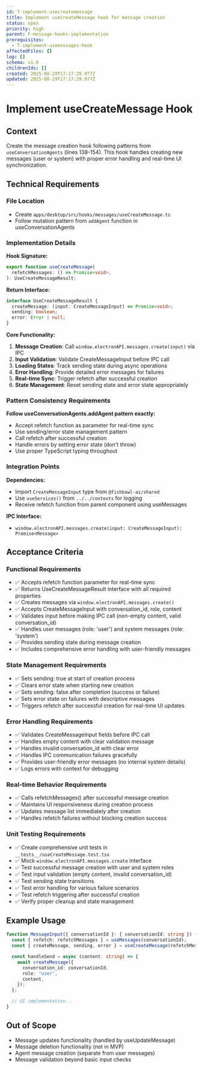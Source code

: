 ```yaml
---
id: T-implement-usecreatemessage
title: Implement useCreateMessage hook for message creation
status: open
priority: high
parent: F-message-hooks-implementation
prerequisites:
  - T-implement-usemessages-hook
affectedFiles: {}
log: []
schema: v1.0
childrenIds: []
created: 2025-08-29T17:17:29.977Z
updated: 2025-08-29T17:17:29.977Z
---
```


# Implement useCreateMessage Hook

## Context

Create the message creation hook following patterns from `useConversationAgents` (lines 138-154). This hook handles creating new messages (user or system) with proper error handling and real-time UI synchronization.

## Technical Requirements

### File Location

- Create `apps/desktop/src/hooks/messages/useCreateMessage.ts`
- Follow mutation pattern from `addAgent` function in useConversationAgents

### Implementation Details

**Hook Signature:**

```typescript
export function useCreateMessage(
  refetchMessages: () => Promise<void>,
): UseCreateMessageResult;
```

**Return Interface:**

```typescript
interface UseCreateMessageResult {
  createMessage: (input: CreateMessageInput) => Promise<void>;
  sending: boolean;
  error: Error | null;
}
```

**Core Functionality:**

1. **Message Creation**: Call `window.electronAPI.messages.create(input)` via IPC
2. **Input Validation**: Validate CreateMessageInput before IPC call
3. **Loading States**: Track sending state during async operations
4. **Error Handling**: Provide detailed error messages for failures
5. **Real-time Sync**: Trigger refetch after successful creation
6. **State Management**: Reset sending state and error state appropriately

### Pattern Consistency Requirements

**Follow useConversationAgents.addAgent pattern exactly:**

- Accept refetch function as parameter for real-time sync
- Use sending/error state management pattern
- Call refetch after successful creation
- Handle errors by setting error state (don't throw)
- Use proper TypeScript typing throughout

### Integration Points

**Dependencies:**

- Import `CreateMessageInput` type from `@fishbowl-ai/shared`
- Use `useServices()` from `../../contexts` for logging
- Receive refetch function from parent component using useMessages

**IPC Interface:**

- `window.electronAPI.messages.create(input: CreateMessageInput): Promise<Message>`

## Acceptance Criteria

### Functional Requirements

- ✅ Accepts refetch function parameter for real-time sync
- ✅ Returns UseCreateMessageResult interface with all required properties
- ✅ Creates messages via `window.electronAPI.messages.create()`
- ✅ Accepts CreateMessageInput with conversation_id, role, content
- ✅ Validates input before making IPC call (non-empty content, valid conversation_id)
- ✅ Handles user messages (role: 'user') and system messages (role: 'system')
- ✅ Provides sending state during message creation
- ✅ Includes comprehensive error handling with user-friendly messages

### State Management Requirements

- ✅ Sets sending: true at start of creation process
- ✅ Clears error state when starting new creation
- ✅ Sets sending: false after completion (success or failure)
- ✅ Sets error state on failures with descriptive messages
- ✅ Triggers refetch after successful creation for real-time UI updates

### Error Handling Requirements

- ✅ Validates CreateMessageInput fields before IPC call
- ✅ Handles empty content with clear validation message
- ✅ Handles invalid conversation_id with clear error
- ✅ Handles IPC communication failures gracefully
- ✅ Provides user-friendly error messages (no internal system details)
- ✅ Logs errors with context for debugging

### Real-time Behavior Requirements

- ✅ Calls refetchMessages() after successful message creation
- ✅ Maintains UI responsiveness during creation process
- ✅ Updates message list immediately after creation
- ✅ Handles refetch failures without blocking creation success

### Unit Testing Requirements

- ✅ Create comprehensive unit tests in `__tests__/useCreateMessage.test.tsx`
- ✅ Mock `window.electronAPI.messages.create` interface
- ✅ Test successful message creation with user and system roles
- ✅ Test input validation (empty content, invalid conversation_id)
- ✅ Test sending state transitions
- ✅ Test error handling for various failure scenarios
- ✅ Test refetch triggering after successful creation
- ✅ Verify proper cleanup and state management

## Example Usage

```typescript
function MessageInput({ conversationId }: { conversationId: string }) {
  const { refetch: refetchMessages } = useMessages(conversationId);
  const { createMessage, sending, error } = useCreateMessage(refetchMessages);

  const handleSend = async (content: string) => {
    await createMessage({
      conversation_id: conversationId,
      role: "user",
      content,
    });
  };

  // UI implementation...
}
```

## Out of Scope

- Message updates functionality (handled by useUpdateMessage)
- Message deletion functionality (not in MVP)
- Agent message creation (separate from user messages)
- Message validation beyond basic input checks
